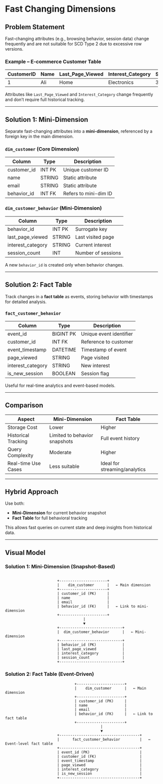 
#  Fast Changing Dimensions 


##  Problem Statement

Fast-changing attributes (e.g., browsing behavior, session data) change frequently and are not suitable for SCD Type 2 due to excessive row versions.

### Example – E-commerce Customer Table

| CustomerID | Name | Last_Page_Viewed | Interest_Category | Session_Count |
|------------|------|------------------|-------------------|---------------|
| 1          | Ali  | Home             | Electronics       | 3             |

Attributes like `Last_Page_Viewed` and `Interest_Category` change frequently and don’t require full historical tracking.

---

##  Solution 1: Mini-Dimension

Separate fast-changing attributes into a **mini-dimension**, referenced by a foreign key in the main dimension.

### `dim_customer` (Core Dimension)

| Column       | Type   | Description           |
|--------------|--------|-----------------------|
| customer_id  | INT PK | Unique customer ID    |
| name         | STRING | Static attribute      |
| email        | STRING | Static attribute      |
| behavior_id  | INT FK | Refers to mini-dim ID |

### `dim_customer_behavior` (Mini-Dimension)

| Column            | Type   | Description              |
|-------------------|--------|--------------------------|
| behavior_id       | INT PK | Surrogate key            |
| last_page_viewed  | STRING | Last visited page        |
| interest_category | STRING | Current interest         |
| session_count     | INT    | Number of sessions       |

 A new `behavior_id` is created only when behavior changes.

---

##  Solution 2: Fact Table

Track changes in a **fact table** as events, storing behavior with timestamps for detailed analysis.

### `fact_customer_behavior`

| Column            | Type      | Description              |
|-------------------|-----------|--------------------------|
| event_id          | BIGINT PK | Unique event identifier  |
| customer_id       | INT FK    | Reference to customer    |
| event_timestamp   | DATETIME  | Timestamp of event       |
| page_viewed       | STRING    | Page visited             |
| interest_category | STRING    | New interest             |
| is_new_session    | BOOLEAN   | Session flag             |

 Useful for real-time analytics and event-based models.

---

##  Comparison

| Aspect                | Mini-Dimension                   | Fact Table                          |
|-----------------------|----------------------------------|-------------------------------------|
| Storage Cost          | Lower                            | Higher                              |
| Historical Tracking   | Limited to behavior snapshots    | Full event history                  |
| Query Complexity      | Moderate                         | Higher                              |
| Real-time Use Cases   |  Less suitable                 |  Ideal for streaming/analytics    |

---

##  Hybrid Approach

Use both:
- **Mini-Dimension** for current behavior snapshot
- **Fact Table** for full behavioral tracking

This allows fast queries on current state and deep insights from historical data.

---



## Visual Model


###  Solution 1: Mini-Dimension (Snapshot-Based)
```

                        +----------------------+
                        |    dim_customer      |   ← Main dimension
                        +----------------------+
                        | customer_id (PK)     |
                        | name                 |
                        | email                |
                        | behavior_id (FK)     |   ← Link to mini-dimension
                        +----------------------+
                                    |
                                    ▼
                        +-----------------------------+
                        |  dim_customer_behavior      |   ← Mini-dimension
                        +-----------------------------+
                        | behavior_id (PK)            |
                        | last_page_viewed            |
                        | interest_category           |
                        | session_count               |
                        +-----------------------------+
```
###  Solution 2: Fact Table (Event-Driven)
```
                                +----------------------+
                                |    dim_customer      |   ← Main dimension
                                +----------------------+
                                | customer_id (PK)     |
                                | name                 |
                                | email                |
                                | behavior_id (FK)     |   ← Link to fact table
                                +----------------------+
                                            |
                                            ▼
                        +-------------------------------------+
                        |      fact_customer_behavior         |   ← Event-level fact table
                        +-------------------------------------+
                        | event_id (PK)                       |
                        | customer_id (FK)                    |
                        | event_timestamp                     |
                        | page_viewed                         |
                        | interest_category                   |
                        | is_new_session                      |
                        +-------------------------------------+

```
